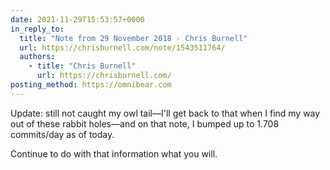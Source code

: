 ```yaml
---
date: 2021-11-29T15:53:57+0000
in_reply_to:
  title: "Note from 29 November 2018 · Chris Burnell"
  url: https://chrisburnell.com/note/1543511764/
  authors:
    - title: "Chris Burnell"
      url: https://chrisburnell.com/
posting_method: https://omnibear.com
---
```


Update: still not caught my owl tail—I'll get back to that when I find my way out of these rabbit holes—and on that note, I bumped up to 1.708 commits/day as of today.

Continue to do with that information what you will.

